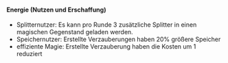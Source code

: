 #### Energie (Nutzen und Erschaffung)

* Splitternutzer: Es kann pro Runde 3 zusätzliche Splitter in einen magischen Gegenstand geladen werden.
* Speichernutzer: Erstellte Verzauberungen haben 20% größere Speicher
* effiziente Magie: Erstellte Verzauberung haben die Kosten um 1 reduziert
